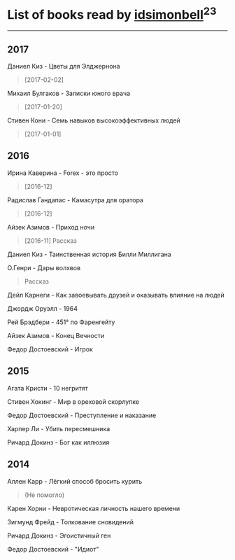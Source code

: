 # List of books read by [idsimonbell](http://vk.com/id380554090)<sup>23</sup>
---

## 2017

Даниел Киз - Цветы для Элджернона
> [2017-02-02] 


Михаил Булгаков - Записки юного врача
> [2017-01-20] 


Стивен Кони - Семь навыков высокоэффективных людей
> [2017-01-01] 



## 2016

Ирина Каверина - Forex - это просто
> [2016-12] 


Радислав Гандапас - Камасутра для оратора
> [2016-12] 


Айзек Азимов - Приход ночи
> [2016-11] Рассказ


Даниел Киз - Таинственная история Билли Миллигана


О.Генри - Дары волхвов
> Рассказ


Дейл Карнеги - Как завоевывать друзей и оказывать влияние на людей


Джордж Оруэлл - 1964


Рей Брэдбери - 451° по Фаренгейту


Айзек Азимов - Конец Вечности


Федор Достоевский - Игрок



## 2015

Агата Кристи - 10 негритят


Стивен Хокинг - Мир в ореховой скорлупке


Федор Достоевский - Преступление и наказание


Харпер Ли - Убить пересмешника


Ричард Докинз - Бог как иллюзия



## 2014

Аллен Карр - Лёгкий способ бросить курить
> (Не помогло)


Карен Хорни - Невротическая личность нашего времени


Зигмунд Фрейд - Толкование сновидений


Ричард Докинз - Эгоистичный ген


Федор Достоевский - "Идиот"



